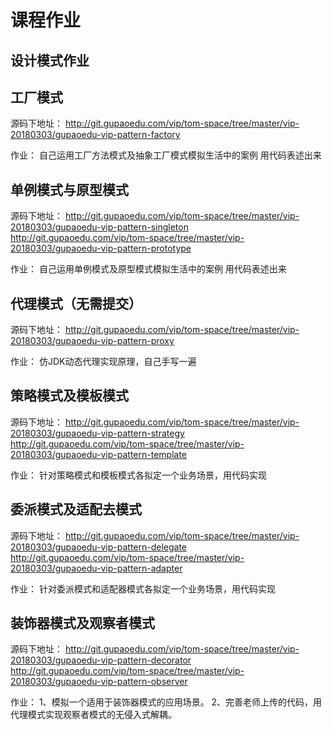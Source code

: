 课程作业
=======

设计模式作业
----------

工厂模式
----------
源码下地址：
http://git.gupaoedu.com/vip/tom-space/tree/master/vip-20180303/gupaoedu-vip-pattern-factory

作业：
自己运用工厂方法模式及抽象工厂模式模拟生活中的案例
用代码表述出来


单例模式与原型模式
----------
源码下地址：
http://git.gupaoedu.com/vip/tom-space/tree/master/vip-20180303/gupaoedu-vip-pattern-singleton
http://git.gupaoedu.com/vip/tom-space/tree/master/vip-20180303/gupaoedu-vip-pattern-prototype

作业：
自己运用单例模式及原型模式模拟生活中的案例
用代码表述出来


代理模式（无需提交）
----------
源码下地址：
http://git.gupaoedu.com/vip/tom-space/tree/master/vip-20180303/gupaoedu-vip-pattern-proxy

作业：
仿JDK动态代理实现原理，自己手写一遍


策略模式及模板模式
----------
源码下地址：
http://git.gupaoedu.com/vip/tom-space/tree/master/vip-20180303/gupaoedu-vip-pattern-strategy
http://git.gupaoedu.com/vip/tom-space/tree/master/vip-20180303/gupaoedu-vip-pattern-template

作业：
针对策略模式和模板模式各拟定一个业务场景，用代码实现


委派模式及适配去模式
----------

源码下地址：
http://git.gupaoedu.com/vip/tom-space/tree/master/vip-20180303/gupaoedu-vip-pattern-delegate
http://git.gupaoedu.com/vip/tom-space/tree/master/vip-20180303/gupaoedu-vip-pattern-adapter

作业：
针对委派模式和适配器模式各拟定一个业务场景，用代码实现



装饰器模式及观察者模式
----------

源码下地址：
http://git.gupaoedu.com/vip/tom-space/tree/master/vip-20180303/gupaoedu-vip-pattern-decorator
http://git.gupaoedu.com/vip/tom-space/tree/master/vip-20180303/gupaoedu-vip-pattern-observer

作业：
1、模拟一个适用于装饰器模式的应用场景。
2、完善老师上传的代码，用代理模式实现观察者模式的无侵入式解耦。




